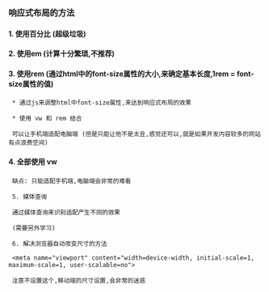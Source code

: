 ### 响应式布局的方法
#### 1. 使用百分比 (超级垃圾)
#### 2. 使用em (计算十分繁琐,不推荐)
#### 3. 使用rem (通过html中的font-size属性的大小,来确定基本长度,1rem = font-size属性的值)

     * 通过js来调整html中font-size属性,来达到响应式布局的效果

     * 使用 vw 和 rem 结合 
     
     可以让手机端适配电脑端 (但是只能让他不是太丑,感觉还可以,就是如果开发内容较多的网站有点浪费空间)

#### 4. 全部使用 vw 
     缺点: 只能适配手机端,电脑端会非常的难看

     5. 媒体查询

     通过媒体查询来识别适配产生不同的效果

     (需要另外学习)

     6. 解决浏览器自动改变尺寸的方法

     <meta name="viewport" content="width=device-width, initial-scale=1, maximum-scale=1, user-scalable=no">

     注意不设置这个,移动端的尺寸设置,会非常的迷惑